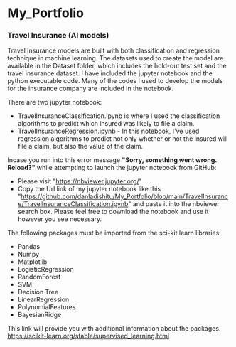 # My_Portfolio

### Travel Insurance (AI models)
Travel Insurance models are built with both classification and regression technique in machine learning.
The datasets used to create the model are available in the Dataset folder, which includes the hold-out test set and the travel insurance dataset.
I have included the jupyter notebook and the python executable code. Many of the codes I used to develop the models for the insurance company are included in the notebook.

There are two jupyter notebook:
* TravelInsuranceClassification.ipynb is where I used the classification algorithms to predict which insured was likely to file a claim.
* TravelInsuranceRegression.ipynb - In this notebook, I've used regression algorithms to predict not only whether or not the insured will file a claim, but also the value of the claim.

Incase you run into this error message **"Sorry, something went wrong. Reload?"**  while attempting to launch the jupyter notebook from GitHub:
* Please visit "https://nbviewer.jupyter.org/" 
* Copy the Url link of my jupyter notebook like this "https://github.com/danladishitu/My_Portfolio/blob/main/TravelInsurance/TravelInsuranceClassification.ipynb" and paste it into the nbviewer search box. Please feel free to download the notebook and use it however you see necessary.

The following packages must be imported from the sci-kit learn libraries:
* Pandas
* Numpy
* Matplotlib
* LogisticRegression
* RandomForest
* SVM
* Decision Tree
* LinearRegression
* PolynomialFeatures
* BayesianRidge

This link will provide you with additional information about the packages.  https://scikit-learn.org/stable/supervised_learning.html


